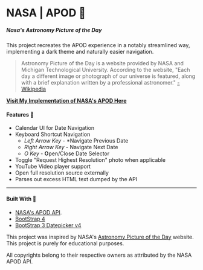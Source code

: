 # NASA | APOD 🚀
##### Nasa's Astronomy Picture of the Day

This project recreates the APOD experience in a notably streamlined way, implementing a dark theme and naturally easier navigation.

> Astronomy Picture of the Day is a website provided by NASA and Michigan Technological University. According to the website, "Each day a different image or photograph of our universe is featured, along with a brief explanation written by a professional astronomer."
[-Wikipedia](https://en.wikipedia.org/wiki/Astronomy_Picture_of_the_Day)


[**Visit My Implementation of NASA's APOD Here**](https://developerblue.github.io/NASA-Astronomy-Picture-of-the-Day/ "NASA Astronomy Picture of the Day")

#### Features 🚀
- Calendar UI for Date Navigation
- Keyboard Shortcut Navigation
	- *Left Arrow Key* - *Navigate Previous Date
	- *Right Arrow Key* - Navigate Next Date
	- *O Key* - **O**pen/Close Date Selector
- Toggle "Request Highest Resolution" photo when applicable
- YouTube Video player support
- Open full resolution source externally
- Parses out excess HTML text dumped by the API

----

#### Built With 🔧 
- [NASA's APOD API](https://api.nasa.gov/api.html#apod). 
- [BootStrap 4](https://getbootstrap.com/)
- [BootStrap 3 Datepicker v4](https://eonasdan.github.io/bootstrap-datetimepicker/)

This project was inspired by NASA's [Astronomy Picture of the Day](https://apod.nasa.gov/apod/) website. This project is purely for educational purposes.

All copyrights belong to their respective owners as attributed by the NASA APOD API.